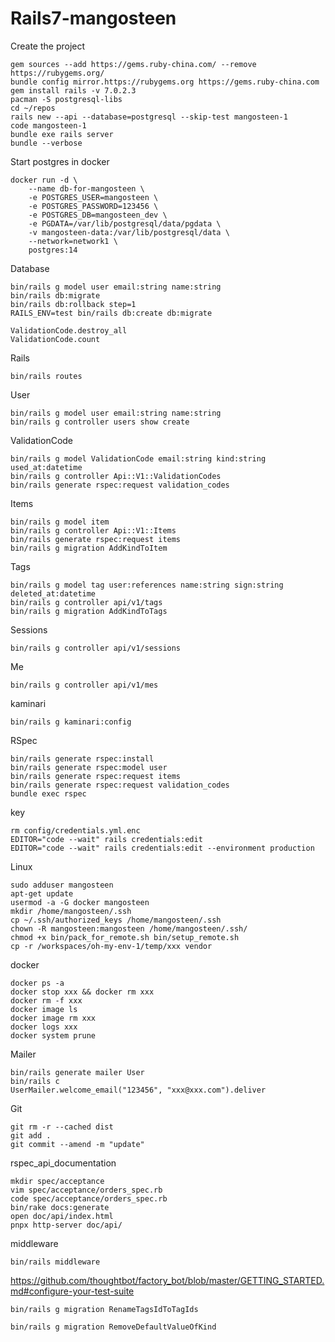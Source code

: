 # Rails7-mangosteen

Create the project
```
gem sources --add https://gems.ruby-china.com/ --remove https://rubygems.org/
bundle config mirror.https://rubygems.org https://gems.ruby-china.com
gem install rails -v 7.0.2.3
pacman -S postgresql-libs
cd ~/repos
rails new --api --database=postgresql --skip-test mangosteen-1
code mangosteen-1
bundle exe rails server
bundle --verbose
```

Start postgres in docker
```
docker run -d \
    --name db-for-mangosteen \
    -e POSTGRES_USER=mangosteen \
    -e POSTGRES_PASSWORD=123456 \
    -e POSTGRES_DB=mangosteen_dev \
    -e PGDATA=/var/lib/postgresql/data/pgdata \
    -v mangosteen-data:/var/lib/postgresql/data \
    --network=network1 \
    postgres:14
```

Database
```
bin/rails g model user email:string name:string
bin/rails db:migrate
bin/rails db:rollback step=1
RAILS_ENV=test bin/rails db:create db:migrate

ValidationCode.destroy_all
ValidationCode.count
```

Rails
```
bin/rails routes
```

User
```
bin/rails g model user email:string name:string
bin/rails g controller users show create
```

ValidationCode
```
bin/rails g model ValidationCode email:string kind:string used_at:datetime
bin/rails g controller Api::V1::ValidationCodes
bin/rails generate rspec:request validation_codes
```

Items
```
bin/rails g model item
bin/rails g controller Api::V1::Items
bin/rails generate rspec:request items
bin/rails g migration AddKindToItem
```

Tags
```
bin/rails g model tag user:references name:string sign:string deleted_at:datetime
bin/rails g controller api/v1/tags
bin/rails g migration AddKindToTags
```

Sessions
```
bin/rails g controller api/v1/sessions
```

Me
```
bin/rails g controller api/v1/mes
```

kaminari
```
bin/rails g kaminari:config
```

RSpec
```
bin/rails generate rspec:install
bin/rails generate rspec:model user
bin/rails generate rspec:request items
bin/rails generate rspec:request validation_codes
bundle exec rspec
```

key
```
rm config/credentials.yml.enc
EDITOR="code --wait" rails credentials:edit
EDITOR="code --wait" rails credentials:edit --environment production
```

Linux
```
sudo adduser mangosteen
apt-get update
usermod -a -G docker mangosteen
mkdir /home/mangosteen/.ssh
cp ~/.ssh/authorized_keys /home/mangosteen/.ssh
chown -R mangosteen:mangosteen /home/mangosteen/.ssh/
chmod +x bin/pack_for_remote.sh bin/setup_remote.sh
cp -r /workspaces/oh-my-env-1/temp/xxx vendor
```

docker
```
docker ps -a
docker stop xxx && docker rm xxx
docker rm -f xxx
docker image ls
docker image rm xxx
docker logs xxx
docker system prune
```

Mailer
```
bin/rails generate mailer User
bin/rails c
UserMailer.welcome_email("123456", "xxx@xxx.com").deliver
```

Git
```
git rm -r --cached dist
git add .
git commit --amend -m "update"
```

rspec_api_documentation
```
mkdir spec/acceptance
vim spec/acceptance/orders_spec.rb
code spec/acceptance/orders_spec.rb
bin/rake docs:generate
open doc/api/index.html
pnpx http-server doc/api/
```

middleware
```
bin/rails middleware
```

https://github.com/thoughtbot/factory_bot/blob/master/GETTING_STARTED.md#configure-your-test-suite

```
bin/rails g migration RenameTagsIdToTagIds
```

```
bin/rails g migration RemoveDefaultValueOfKind
```